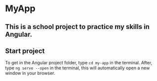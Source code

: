 # MyApp

## This is a school project to practice my skills in Angular. 

## Start project

To get in the Angular project folder, type `cd my-app` in the terminal.
After, type `ng serve --open` in the terminal, 
this will automatically open a new window in your browser.